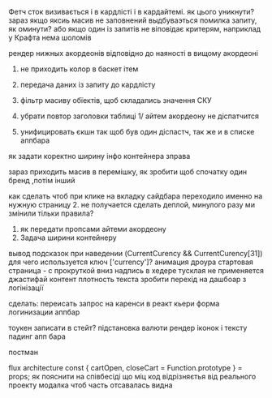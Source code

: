 Фетч сток визивається і в кардлісті і в кардайтемі. як цього уникнути?
зараз якщо яксиь масив не заповнений выдбуваэться помилка запиту, як оминути? або якщо один із запитів не віповідає критерям, наприклад у Крафта нема шоломів

рендер нижных акордеонів відповідно до наяності в вищому акордеоні


1. не приходить колор в баскет ітем
1. передача даних із запиту до кардлісту
1. фільтр масиву обїектів, щоб складались значення СКУ
1. убрати повтор заголовки таблиці
1/ айтем акордеону не діспатчится

1. унифицировать єкшн так щоб був один діспастч, так же и в списке аппбара


як задати коректно ширину інфо контейнера зправа





зараз приходить масив в перемішку, як зробити щоб спочатку один бренд ,потім інший

как сделать чтоб при клике на вкладку сайдбара переходило именно на нужную страницу
2. не получается сделать деплой, минулого разу ми змінили тільки правила?
1. як передати пропсами айтеми акордеону
1. Задача ширини контейнеру 
 


вывод подсказок при наведении 
(CurrentCurency && CurrentCurency[31])
для чего используется ключ ['currency']? 
анимация дроура
стартовая страница - с прокруткой вниз
надпись в хедере тусклая
не применяется джастифай контент 
плотность текста
зробити перехід на дашбоар з логінізації


сделать:
переисать запрос на каренси в реакт кьери
форма логинизации
аппбар


тоукен записати в стейт?
підстановка валюти
рендер іконок і тексту
падинг апп бара

постман 

flux architecture
const { cartOpen, closeCart = Function.prototype } = props;
як пояснити на співбесіді що міц код відрізняєтья від реального проекту
модалка чтоб часть отсавалась видна

